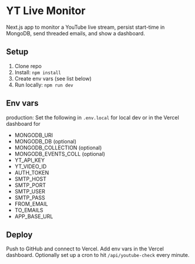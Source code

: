 # YT Live Monitor
Next.js app to monitor a YouTube live stream, persist start-time in MongoDB,
send threaded emails, and show a dashboard.
## Setup
1. Clone repo
2. Install: `npm install`
3. Create env vars (see list below)
4. Run locally: `npm run dev`
## Env vars
production:
Set the following in `.env.local` for local dev or in the Vercel dashboard for
- MONGODB_URI
- MONGODB_DB (optional)
- MONGODB_COLLECTION (optional)
- MONGODB_EVENTS_COLL (optional)
- YT_API_KEY
- YT_VIDEO_ID
- AUTH_TOKEN
- SMTP_HOST
- SMTP_PORT
- SMTP_USER
- SMTP_PASS
- FROM_EMAIL
- TO_EMAILS
- APP_BASE_URL
## Deploy
Push to GitHub and connect to Vercel. Add env vars in the Vercel dashboard.
Optionally set up a cron to hit `/api/youtube-check` every minute.
